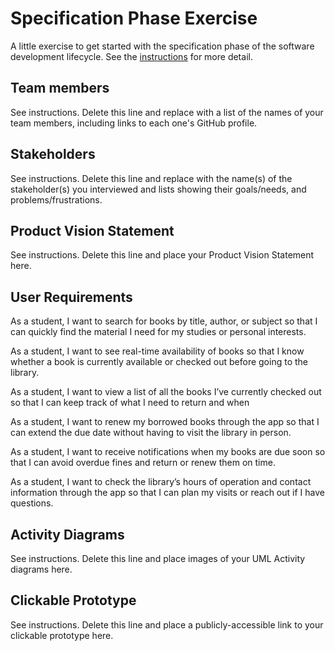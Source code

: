 # Specification Phase Exercise

A little exercise to get started with the specification phase of the software development lifecycle. See the [instructions](instructions.md) for more detail.

## Team members

See instructions. Delete this line and replace with a list of the names of your team members, including links to each one's GitHub profile.

## Stakeholders

See instructions. Delete this line and replace with the name(s) of the stakeholder(s) you interviewed and lists showing their goals/needs, and problems/frustrations.

## Product Vision Statement

See instructions. Delete this line and place your Product Vision Statement here.

## User Requirements

As a student, I want to search for books by title, author, or subject so that I can quickly find the material I need for my studies or personal interests.

As a student, I want to see real-time availability of books so that I know whether a book is currently available or checked out before going to the library.

As a student, I want to view a list of all the books I’ve currently checked out so that I can keep track of what I need to return and when

As a student, I want to renew my borrowed books through the app so that I can extend the due date without having to visit the library in person.

As a student, I want to receive notifications when my books are due soon so that I can avoid overdue fines and return or renew them on time.

As a student, I want to check the library’s hours of operation and contact information through the app so that I can plan my visits or reach out if I have questions.


## Activity Diagrams

See instructions. Delete this line and place images of your UML Activity diagrams here.

## Clickable Prototype

See instructions. Delete this line and place a publicly-accessible link to your clickable prototype here.
